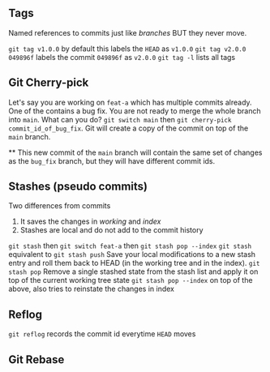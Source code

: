 ## Tags
Named references to commits just like *branches* BUT they never move.

`git tag v1.0.0` by default this labels the `HEAD` as `v1.0.0`
`git tag v2.0.0 049896f` labels the commit `049896f` as `v2.0.0`
`git tag -l` lists all tags

## Git Cherry-pick
Let's say you are working on `feat-a` which has multiple commits already. One of the contains a bug fix. You are not ready to merge the whole branch into `main`. What can you do?
`git switch main` then `git cherry-pick commit_id_of_bug_fix`. Git will create a copy of the commit on top of the `main` branch.

\*\* This new commit of the `main` branch will contain the same set of changes as the `bug_fix` branch, but they will have different commit ids.

## Stashes (pseudo commits)
Two differences from commits
1. It saves the changes in *working* and *index*
2. Stashes are local and do not add to the commit history

`git stash` then `git switch feat-a` then `git stash pop --index` 
`git stash` equivalent to `git stash push` Save your local modifications to a new stash entry and roll them back to HEAD (in the working tree and in the index).
`git stash pop` Remove a single stashed state from the stash list and apply it on top of the current working tree state
`git stash pop --index` on top of the above, also tries to reinstate the changes in index

## Reflog
`git reflog` records the commit id everytime `HEAD` moves

## Git Rebase


